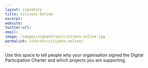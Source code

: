 ```yaml
---
layout: signatory
title: Citizens Online
excerpt: 
website: 
twitter-url: 
email: 
image: /images/signatories/citizens-online.jpg
permalink: /charter/citizens-online/
---
```


Use this space to tell people why your organisation signed the Digital Participation Charter and which projects you are supporting.